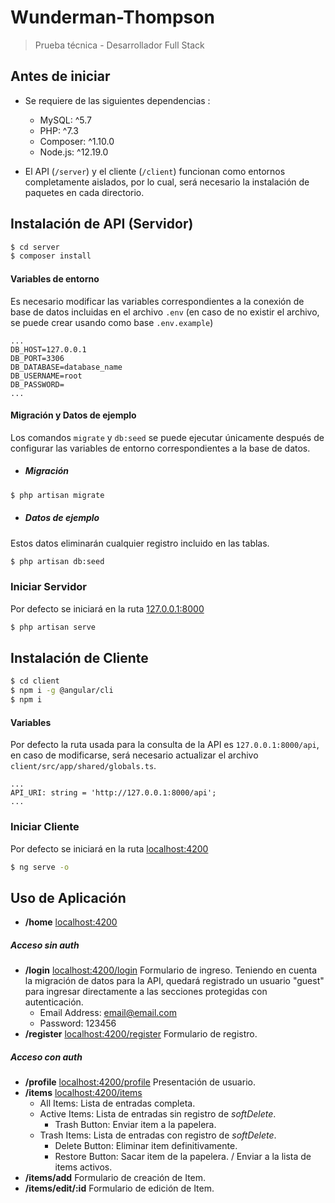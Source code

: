 # Wunderman-Thompson
> Prueba técnica - Desarrollador Full Stack

## Antes de iniciar
* Se requiere de las siguientes dependencias : 
  * MySQL: ^5.7
  * PHP: ^7.3
  * Composer: ^1.10.0
  * Node.js: ^12.19.0

* El API (`/server`) y el cliente (`/client`) funcionan como entornos completamente aislados, por lo cual, será necesario la instalación de paquetes en cada directorio.

## Instalación de API (Servidor)
```sh
$ cd server
$ composer install
```
#### Variables de entorno 
Es necesario modificar las variables correspondientes a la conexión de base de datos incluidas en el archivo `.env` (en caso de no existir el archivo, se puede crear usando como base `.env.example`)
```
...
DB_HOST=127.0.0.1
DB_PORT=3306
DB_DATABASE=database_name
DB_USERNAME=root
DB_PASSWORD=
...
```
#### Migración y Datos de ejemplo
Los comandos `migrate` y `db:seed` se puede ejecutar únicamente después de configurar las variables de entorno correspondientes a la base de datos.
* ##### Migración
```sh
$ php artisan migrate
```
* ##### Datos de ejemplo
Estos datos eliminarán cualquier registro incluido en las tablas.
```sh
$ php artisan db:seed
```
### Iniciar Servidor
Por defecto se iniciará en la ruta [127.0.0.1:8000](http://127.0.0.1:8000)
```sh
$ php artisan serve
```


## Instalación de Cliente
```sh
$ cd client
$ npm i -g @angular/cli
$ npm i
```
#### Variables
Por defecto la ruta usada para la consulta de la API es `127.0.0.1:8000/api`, en caso de modificarse, será necesario actualizar el archivo `client/src/app/shared/globals.ts`.
```
...
API_URI: string = 'http://127.0.0.1:8000/api';
...
```
### Iniciar Cliente
Por defecto se iniciará en la ruta [localhost:4200](http://localhost:4200)
```sh
$ ng serve -o
```

## Uso de Aplicación
* __/home__ [localhost:4200](http://localhost:4200)
##### Acceso sin auth
* __/login__ [localhost:4200/login](http://localhost:4200/login) Formulario de ingreso. Teniendo en cuenta la migración de datos para la API, quedará registrado un usuario "guest" para ingresar directamente a las secciones protegidas con autenticación.
  * Email Address: email@email.com
  * Password: 123456
* __/register__ [localhost:4200/register](http://localhost:4200/register) Formulario de registro.
##### Acceso con auth
* __/profile__ [localhost:4200/profile](http://localhost:4200/profile) Presentación de usuario.
* __/items__ [localhost:4200/items](http://localhost:4200/items) 
  * All Items: Lista de entradas completa.
  * Active Items: Lista de entradas sin registro de _softDelete_.
    * Trash Button: Enviar item a la papelera.
  * Trash Items: Lista de entradas con registro de _softDelete_.
    * Delete Button: Eliminar item definitivamente.
    * Restore Button: Sacar item de la papelera. / Enviar a la lista de items activos.
* __/items/add__ Formulario de creación de Item.
* __/items/edit/:id__ Formulario de edición de Item.

